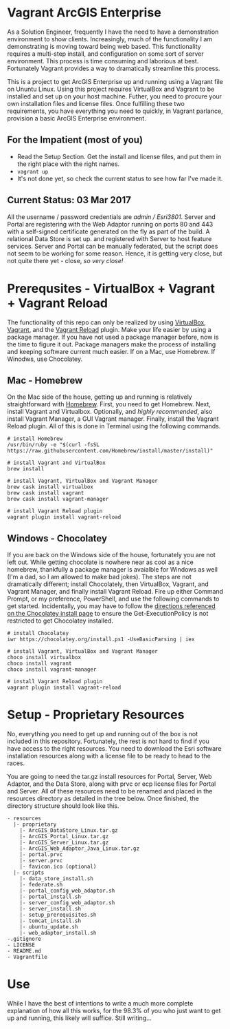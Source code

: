 # Vagrant ArcGIS Enterprise

As a Solution Engineer, frequently I have the need to have a demonstration environment to show clients. Increasingly, much of the functionality I am demonstrating is moving toward being web based. This functionality requires a multi-step install, and configuration on some sort of server environment. This process is time consuming and laborious at best. Fortunately Vagrant provides a way to dramatically streamline this process.

This is a project to get ArcGIS Enterprise up and running using a Vagrant file on Ununtu Linux. Using this project requires VirtualBox and Vagrant to be installed and set up on your host machine. Futher, you need to procure your own installation files and license files. Once fulfilling these two requirements, you have everything you need to quickly, in Vagrant parlance, provision a basic ArcGIS Enterprise environment.

## For the Impatient (most of you)

* Read the Setup Section. Get the install and license files, and put them in the right place with the right names.
* `vagrant up`
* It's not done yet, so check the current status to see how far I've made it.

## Current Status: 03 Mar 2017

All the username / password credentials are *admin / Esri3801*. Server and Portal are registering with the Web Adaptor running on ports 80 and 443 with a self-signed certificate generated on the fly as part of the build. A relational Data Store is set up. and registered with Server to host feature services. Server and Portal can be manually federated, but the script does not seem to be working for some reason. Hence, it is getting very close, but not quite there yet - close, _so very close!_

# Prerequsites - VirtualBox + Vagrant + Vagrant Reload

The functionality of this repo can only be realized by using [VirtualBox](https://www.virtualbox.org/), [Vagrant](https://www.vagrantup.com/), and the [Vagrant Reload](https://github.com/aidanns/vagrant-reload) plugin. Make your life easier by using a package manager. If you have not used a package manager before, now is the time to figure it out. Package managers make the process of installing and keeping software current much easier. If on a Mac, use Homebrew. If Winodws, use Chocolatey.

## Mac - Homebrew

On the Mac side of the house, getting up and running is relatively straightforward with [Homebrew](https://brew.sh/). First, you need to get Homebrew. Next, install Vagrant and Virtualbox. Optionally, and _highly recommended_, also install Vagrant Manager, a GUI Vagrant manager. Finally, install the Vagrant Reload plugin. All of this is done in Terminal using the following commands.
```
# install Homebrew
/usr/bin/ruby -e "$(curl -fsSL https://raw.githubusercontent.com/Homebrew/install/master/install)"

# install Vagrant and VirtualBox
brew install 

# install Vagrant, VirtualBox and Vagrant Manager
brew cask install virtualbox
brew cask install vagrant
brew cask install vagrant-manager

# install Vagrant Reload plugin
vagrant plugin install vagrant-reload
```

## Windows - Chocolatey

If you are back on the Windows side of the house, fortunately you are not left out. While getting chocolate is nowhere near as cool as a nice homebrew, thankfully a package manager is avaialble for Windows as well (I'm a dad, so I am allowed to make bad jokes). The steps are not dramatically different; install Chocolately, then VirtualBox, Vagrant, and Vagrant Manager, and finally install Vagrant Reload. Fire up either Command Prompt, or my preference, PowerShell, and use the following commands to get started. Incidentally, you may have to follow the [directions referenced on the Chocolatey install page](https://chocolatey.org/install) to ensure the Get-ExecutionPolicy is not restricted to get Chocolatey installed.
```
# install Chocolatey
iwr https://chocolatey.org/install.ps1 -UseBasicParsing | iex

# install Vagrant, VirtualBox and Vagrant Manager
choco install virtualbox
choco install vagrant
choco install vagrant-manager

# install Vagrant Reload plugin
vagrant plugin install vagrant-reload
```

# Setup - Proprietary Resources

No, everything you need to get up and running out of the box is not included in this repository. Fortunately, the rest is not hard to find if you have access to the right resources. You need to download the Esri software installation resources along with a license file to be ready to head to the races.

You are going to need the tar.gz install resources for Portal, Server, Web Adaptor, and the Data Store, along with prvc or ecp license files for Portal and Server. All of these resources need to be renamed and placed in the resources directory as detailed in the tree below. Once finished, the directory structure should look like this.
```
- resources
  |- proprietary
    |- ArcGIS_DataStore_Linux.tar.gz
    |- ArcGIS_Portal_Linux.tar.gz
    |- ArcGIS_Server_Linux.tar.gz
    |- ArcGIS_Web_Adaptor_Java_Linux.tar.gz
    |- portal.prvc
    |- server.prvc
    |- favicon.ico (optional)
  |- scripts
    |- data_store_install.sh
    |- federate.sh
    |- portal_config_web_adaptor.sh
    |- portal_install.sh
    |- server_config_web_adaptor.sh
    |- server_install.sh
    |- setup_prerequisites.sh
    |- tomcat_install.sh
    |- ubuntu_update.sh
    |- web_adaptor_install.sh
-.gitignore
- LICENSE
- README.md
- Vagrantfile
```

# Use

While I have the best of intentions to write a much more complete explanation of how all this works, for the 98.3% of you who just want to get up and running, this likely will suffice. Still writing...